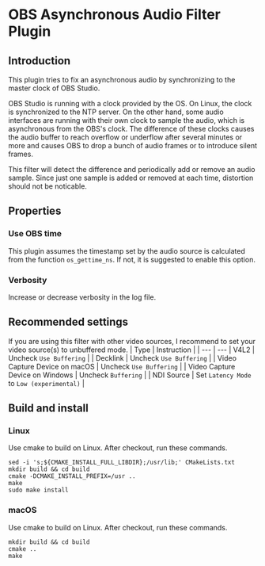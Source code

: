 # OBS Asynchronous Audio Filter Plugin

## Introduction

This plugin tries to fix an asynchronous audio by synchronizing to the master clock of OBS Studio.

OBS Studio is running with a clock provided by the OS.
On Linux, the clock is synchronized to the NTP server.
On the other hand, some audio interfaces are running with their own clock to sample the audio,
which is asynchronous from the OBS's clock.
The difference of these clocks causes the audio buffer to reach overflow or underflow after several minutes or more and
causes OBS to drop a bunch of audio frames or to introduce silent frames.

This filter will detect the difference and periodically add or remove an audio sample.
Since just one sample is added or removed at each time, distortion should not be noticable.

## Properties

### Use OBS time

This plugin assumes the timestamp set by the audio source is calculated from the function `os_gettime_ns`.
If not, it is suggested to enable this option.

### Verbosity

Increase or decrease verbosity in the log file.

## Recommended settings

If you are using this filter with other video sources,
I recommend to set your video source(s) to unbuffered mode.
| Type | Instruction |
| --- | ---
| V4L2 | Uncheck `Use Buffering` |
| Decklink | Uncheck `Use Buffering` |
| Video Capture Device on macOS | Uncheck `Use Buffering` |
| Video Capture Device on Windows | Uncheck `Buffering` |
| NDI Source | Set `Latency Mode` to `Low (experimental)` |

## Build and install
### Linux
Use cmake to build on Linux. After checkout, run these commands.
```
sed -i 's;${CMAKE_INSTALL_FULL_LIBDIR};/usr/lib;' CMakeLists.txt
mkdir build && cd build
cmake -DCMAKE_INSTALL_PREFIX=/usr ..
make
sudo make install
```

### macOS
Use cmake to build on Linux. After checkout, run these commands.
```
mkdir build && cd build
cmake ..
make
```
